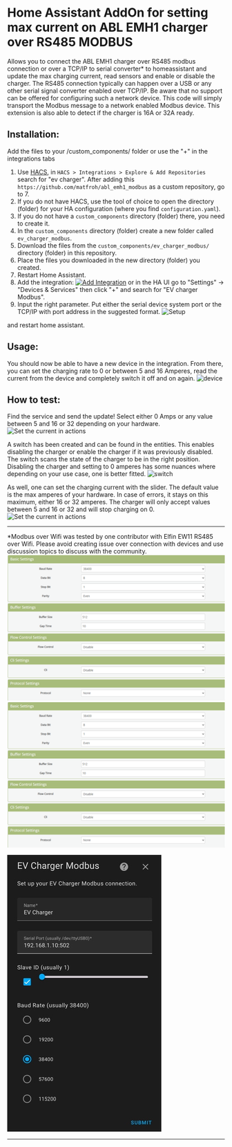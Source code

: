 # Home Assistant AddOn for setting max current on ABL EMH1 charger over RS485 MODBUS


Allows you to connect the ABL EMH1 charger over RS485 modbus connection or over a TCP/IP to serial converter* to homeassistant and update the max charging current, read sensors and enable or disable the charger. The RS485 connection typically can happen over a USB or any other serial signal converter enabled over TCP/IP. Be aware that no support can be offered for configuring such a network device. This code will simply transport the Modbus message to a network enabled Modbus device.
This extension is also able to detect if the charger is 16A or 32A ready.


## Installation:
Add the files to your /custom_components/ folder or use the "+" in the integrations tabs

1. Use [HACS](https://hacs.xyz/docs/setup/download), in `HACS > Integrations > Explore & Add Repositories` search for "ev charger". After adding this `https://github.com/matfroh/abl_emh1_modbus` as a custom repository, go to 7.
2. If you do not have HACS, use the tool of choice to open the directory (folder) for your HA configuration (where you find `configuration.yaml`).
3. If you do not have a `custom_components` directory (folder) there, you need to create it.
4. In the `custom_components` directory (folder) create a new folder called `ev_charger_modbus`.
5. Download the files from the `custom_components/ev_charger_modbus/` directory (folder) in this repository.
6. Place the files you downloaded in the new directory (folder) you created.
7. Restart Home Assistant.
8. Add the integration: [![Add Integration][add-integration-badge]][add-integration] or in the HA UI go to "Settings" -> "Devices & Services" then click "+" and search for "EV charger Modbus".
9. Input the right parameter. Put either the serial device system port or the TCP/IP with port address in the suggested format.
![Setup](setup.png)

and restart home assistant.

## Usage:
You should now be able to have a new device in the integration. From there, you can set the charging rate to 0 or between 5 and 16 Amperes, read the current from the device and completely switch it off and on again.
![device](device.png)

## How to test:

Find the service and send the update!
Select either 0 Amps or any value between 5 and 16 or 32 depending on your hardware.
![Set the current in actions](set_current.png)

A switch has been created and can be found in the entities. This enables disabling the charger or enable the charger if it was previously disabled.
The switch scans the state of the charger to be in the right position.
Disabling the charger and setting to 0 amperes has some nuances where depending on your use case, one is better fitted.
![switch](switch.png)

As well, one can set the charging current with the slider. The default value is the max amperes of your hardware. In case of errors, it stays on this maximum, either 16 or 32 amperes.
The charger will only accept values between 5 and 16 or 32 and will stop charging on 0.
![Set the current in actions](slider.png)

---
*Modbus over Wifi was tested by one contributor with Elfin EW11 RS485 over Wifi. Please avoid creating issue over connection with devices and use discussion topics to discuss with the community.
![Set up your ew11 adapter for Modbus traffic on the right port](ew11_config.png)![](ew11_config.png)

![When setting up your connection, enter IP and port directly](ip_port.png)

---
[add-integration]: https://my.home-assistant.io/redirect/config_flow_start?domain=ev_charger_modbus
[add-integration-badge]: https://my.home-assistant.io/badges/config_flow_start.svg
